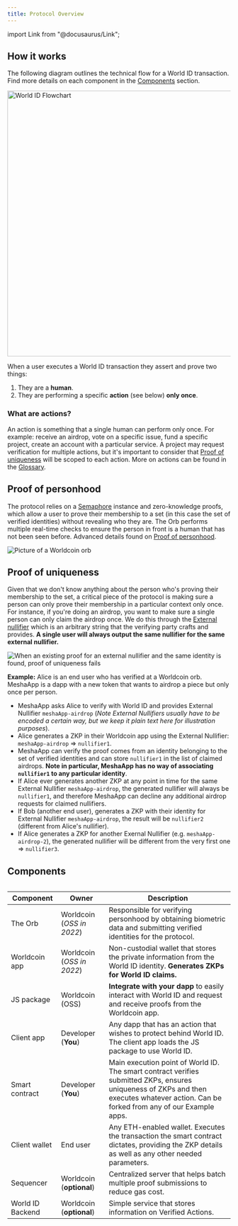 ```yaml
---
title: Protocol Overview
---
```


import Link from "@docusaurus/Link";

## How it works

The following diagram outlines the technical flow for a World ID transaction. Find more details on each component in the [Components](#components) section.

<div className="text--center">
<img src="/img/main-flowchart.png" alt="World ID Flowchart" width="600" />
</div>

When a user executes a World ID transaction they assert and prove two things:

1. They are a **human**.
2. They are performing a specific **action** (see below) **only once**.

### What are actions?

An action is something that a single human can perform only once. For example: receive an airdrop, vote on a specific issue, fund a specific project, create an account with a particular service. A project may request verification for multiple actions, but it's important to consider that [Proof of uniqueness](#proof-of-uniqueness) will be scoped to each action. More on actions can be found in the [Glossary](/docs/about/glossary#actions-advanced).

## Proof of personhood

The protocol relies on a [Semaphore](https://github.com/appliedzkp/semaphore) instance and zero-knowledge proofs, which allow a user to prove their membership to a set (in this case the set of verified identities) without revealing who they are. The Orb performs multiple real-time checks to ensure the person in front is a human that has not been seen before. Advanced details found on [Proof of personhood](/docs/advanced/proof-of-personhood).

<div className="text--center">
<img src="/img/orb.webp" alt="Picture of a Worldcoin orb" />
</div>

## Proof of uniqueness

Given that we don't know anything about the person who's proving their membership to the set, a critical piece of the protocol is making sure a person can only prove their membership in a particular context only once. For instance, if you're doing an airdrop, you want to make sure a single person can only claim the airdrop once. We do this through the [External nullifier](/docs/about/glossary#external-nullifier) which is an arbitrary string that the verifying party crafts and provides. **A single user will always output the same nullifier for the same external nullifier.**

<div className="text--center">
<img src="/img/proof-of-uniqueness.svg" alt="When an existing proof for an external nullifier and the same identity is found, proof of uniqueness fails" />
</div>

**Example:**
Alice is an end user who has verified at a Worldcoin orb. MeshaApp is a dapp with a new token that wants to airdrop a piece but only once per person.

- MeshaApp asks Alice to verify with World ID and provides External Nullifier `meshaApp-airdrop` (_Note External Nullifiers usually have to be encoded a certain way, but we keep it plain text here for illustration purposes_).
- Alice generates a ZKP in their Worldcoin app using the External Nullifier: `meshaApp-airdrop` => `nullifier1`.
- MeshaApp can verify the proof comes from an identity belonging to the set of verified identities and can store `nullifier1` in the list of claimed airdrops. **Note in particular, MeshaApp has no way of associating `nullifier1` to any particular identity**.
- If Alice ever generates another ZKP at any point in time for the same External Nullifier `meshaApp-airdrop`, the generated nullifier will always be `nullifier1`, and therefore MeshaApp can decline any additional airdrop requests for claimed nullifiers.
- If Bob (another end user), generates a ZKP with their identity for External Nullifier `meshaApp-airdrop`, the result will be `nullifier2` (different from Alice's nullifier).
- If Alice generates a ZKP for another Exernal Nullifier (e.g. `meshaApp-airdrop-2`), the generated nullifier will be different from the very first one => `nullifier3`.

## Components

<img src="/img/components.png" alt="" />

<table>
<thead>
<tr>
<th>Component</th>
<th>Owner</th>
<th>Description</th>
</tr>
</thead>
<tr>
<td>The Orb</td>
<td>Worldcoin (<i>OSS in 2022</i>)</td>
<td>Responsible for verifying personhood by obtaining biometric data and submitting verified identities for the protocol.</td>
</tr>
<tr>
<td>Worldcoin app</td>
<td>Worldcoin (<i>OSS in 2022</i>)</td>
<td>Non-custodial wallet that stores the private information from the World ID identity. <b>Generates ZKPs for World ID claims.</b></td>
</tr>
<tr>
<td><Link to="/docs/js">JS package</Link></td>
<td>Worldcoin (<Link to="https://github.com/worldcoin/world-id-js" target="_blank">OSS</Link>)</td>
<td><b>Integrate with your dapp</b> to easily interact with World ID and request and receive proofs from the Worldcoin app.</td>
</tr>
<tr>
<td>Client app</td>
<td>Developer (<b>You</b>)</td>
<td>Any dapp that has an action that wishes to protect behind World ID. The client app loads the JS package to use World ID.</td>
</tr>
<tr>
<td>Smart contract</td>
<td>Developer (<b>You</b>)</td>
<td>Main execution point of World ID. The smart contract verifies submitted ZKPs, ensures uniqueness of ZKPs and then executes whatever action. Can be forked from any of our <Link to="/docs/examples">Example apps</Link>.</td>
</tr>
<tr>
<td>Client wallet</td>
<td>End user</td>
<td>Any ETH-enabled wallet. Executes the transaction the smart contract dictates, providing the ZKP details as well as any other needed parameters.</td>
</tr>
<tr>
<td>Sequencer</td>
<td>Worldcoin (<b>optional</b>)</td>
<td>Centralized server that helps batch multiple proof submissions to reduce gas cost.</td>
</tr>
<tr>
<td>World ID Backend</td>
<td>Worldcoin (<b>optional</b>)</td>
<td>Simple service that stores information on <Link to="/docs/advanced/verified-actions">Verified Actions</Link>.</td>
</tr>
</table>
